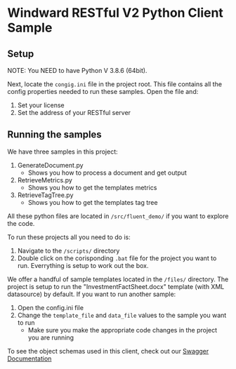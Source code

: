# Windward RESTful V2 Python Client Sample

  
## Setup
NOTE: You NEED to have Python V 3.8.6 (64bit).

Next, locate the `congig.ini` file in the project root. This file contains all the config properties needed to run these samples. Open the file and:
1. Set your license
1. Set the address of your RESTful server


## Running the samples

We have three samples in this project:
1. GenerateDocument.py
    - Shows you how to process a document and get output
1. RetrieveMetrics.py
    - Shows you how to get the templates metrics
1. RetrieveTagTree.py
    - Shows you how to get the templates tag tree

All these python files are located in `/src/fluent_demo/` if you want to explore the code.

To run these projects all you need to do is:
1. Navigate to the `/scripts/` directory
1. Double click on the corisponding `.bat` file for the project you want to run. Everrything is setup to work out the box.

We offer a handful of sample templates located in the `/files/` directory. The project is setup to run the "InvestmentFactSheet.docx" template (with XML datasource) by default. If you want to run another sample:
1. Open the config.ini file
1. Change the `template_file` and `data_file` values to the sample you want to run
    - Make sure you make the appropriate code changes in the project you are running

To see the object schemas used in this client, check out our [Swagger Documentation](https://app.swaggerhub.com/apis/Windward-Studios/fluent-rest_full_api/2.0)
